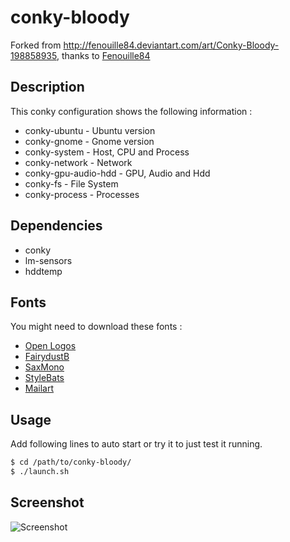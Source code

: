 conky-bloody
============

Forked from http://fenouille84.deviantart.com/art/Conky-Bloody-198858935, thanks to [Fenouille84](http://fenouille84.deviantart.com/)

Description
-----------

This conky configuration shows the following information :

* conky-ubuntu - Ubuntu version
* conky-gnome - Gnome version
* conky-system - Host, CPU and Process
* conky-network - Network
* conky-gpu-audio-hdd - GPU, Audio and Hdd
* conky-fs - File System
* conky-process - Processes

Dependencies
------------

* conky
* lm-sensors
* hddtemp

Fonts
-----

You might need to download these fonts :

* [Open Logos](http://www.dafont.com/openlogos.font)
* [FairydustB](http://www.dafont.com/fairydustb.font)
* [SaxMono](http://www.dafont.com/saxmono.font)
* [StyleBats](http://www.dafont.com/style-bats.font)
* [Mailart](http://www.dafont.com/mailart-graphics.font)

Usage
-----

Add following lines to auto start or try it to just test it running.

```bash
$ cd /path/to/conky-bloody/
$ ./launch.sh
```

Screenshot
----------

![Screenshot](https://raw.github.com/williambelle/conky-bloody/master/screenshot.png)

